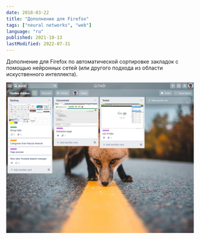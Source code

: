 ```yaml
---
date: 2018-03-22
title: "Дополнение для Firefox"
tags: ["neural networks", "web"]
language: "ru"
published: 2021-10-13
lastModified: 2022-07-31
---
```


Дополнение для Firefox по автоматической сортировке закладок с помощью нейронных сетей (или другого подхода из области искуственного интеллекта).

![Trello board](firefox-addon-trello.png)